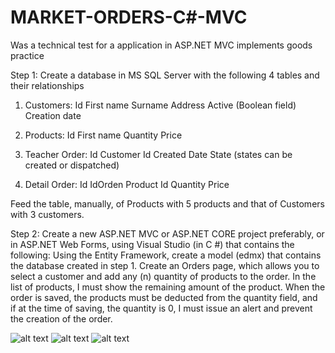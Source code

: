 # MARKET-ORDERS-C#-MVC
Was a technical  test for a application in ASP.NET MVC implements goods practice 


Step 1:
Create a database in MS SQL Server with the following 4 tables and their relationships

1) Customers:
Id
First name
Surname
Address
Active (Boolean field)
Creation date

2) Products:
Id
First name
Quantity
Price

3) Teacher Order:
Id
Customer Id
Created Date
State (states can be created or dispatched)

4) Detail Order:
Id
IdOrden
Product Id
Quantity
Price

Feed the table, manually, of Products with 5 products and that of Customers with 3 customers.

Step 2:
Create a new ASP.NET MVC or ASP.NET CORE project preferably, or in ASP.NET Web Forms, using Visual Studio (in C #) that contains the following:
Using the Entity Framework, create a model (edmx) that contains the database created in step 1.
Create an Orders page, which allows you to select a customer and add any (n) quantity of products to the order.
In the list of products, I must show the remaining amount of the product.
When the order is saved, the products must be deducted from the quantity field, and if at the time of saving, the quantity is 0, I must issue an alert and prevent the creation of the order.



![alt text](https://raw.githubusercontent.com/alexander0205/MARKET-ORDERS-C--MVC/master/Capture.PNG)
![alt text](https://raw.githubusercontent.com/alexander0205/MARKET-ORDERS-C--MVC/master/3.PNG)
![alt text](https://raw.githubusercontent.com/alexander0205/MARKET-ORDERS-C--MVC/master/Capture2.PNG)
